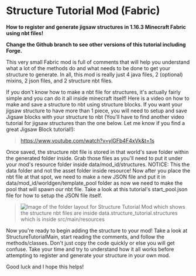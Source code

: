 # Structure Tutorial Mod (Fabric)
**How to register and generate jigsaw structures in 1.16.3 Minecraft Fabric using nbt files!**

**Change the Github branch to see other versions of this tutorial including Forge.**
 
 This very small Fabric mod is full of comments that will help you understand what a lot of the methods do and what needs to be done to get your structure to generate. In all, this mod is really just 4 java files, 2 (optional) mixins, 2 json files, and 2 structure nbt files.  

If you don't know how to make a nbt file for structures, it's actually fairly simple and you can do it all inside minecraft itself! Here is a video on how to make and save a structure to nbt using structure blocks. If you want your jigsaw structure to have more than 1 piece, you will need to setup and save Jigsaw blocks with your structure to nbt (You'll have to find another video tutorial for jigsaw structures than the one below. Let me know if you find a great Jigsaw Block tutorial!): 
>https://www.youtube.com/watch?v=ylGFb4F4xVk&t=1s 

Once saved, the structure nbt file is stored in that world's save folder within the generated folder inside. Grab those files as you'll need to put it under your mod's resource folder inside data/mod_id/structures. NOTICE: This the data folder and not the asset folder inside resource! Now after you place the nbt file at that spot, we need to make a new JSON file and put it in data/mod_id/worldgen/template_pool folder as now we need to make the pool that will spawn our nbt file. Take a look at this tutorial's start_pool.json file for how to setup the JSON file itself.
>![Image of the folder layout for Structure Tutorial Mod which shows the structure nbt files are inside data.structure_tutorial.structures which is inside src/main/resources](https://i.imgur.com/Q4FLSOT.png)


Now you're ready to begin adding the structure to your mod! Take a look at StructureTutorialMain, start reading the comments, and follow the methods/classes. Don't just copy the code quickly or else you will get confuse. Take your time and try to understand how it all works before attempting to register and generate your structure in your own mod.

Good luck and I hope this helps!
 
